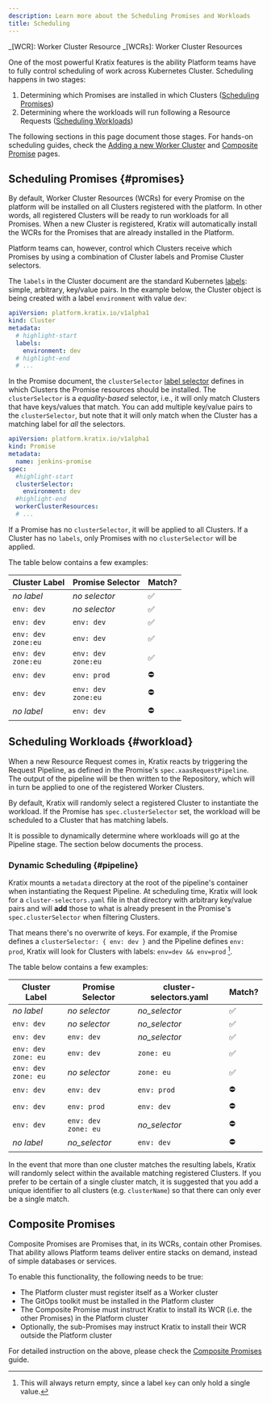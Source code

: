 ```yaml
---
description: Learn more about the Scheduling Promises and Workloads
title: Scheduling
---
```


_[WCR]: Worker Cluster Resource
_[WCRs]: Worker Cluster Resources

One of the most powerful Kratix features is the ability Platform teams have to
fully control scheduling of work across Kubernetes Cluster. Scheduling happens
in two stages:

1. Determining which Promises are installed in which Clusters ([Scheduling
   Promises](#promises))
1. Determining where the workloads will run following a Resource Requests ([Scheduling Workloads](#workloads))

The following sections in this page document those stages. For hands-on scheduling guides,
check the [Adding a new Worker Cluster](../guides/scheduling-clusters) and [Composite
Promise](../guides/composite-promises) pages.

## Scheduling Promises {#promises}

By default, Worker Cluster Resources (WCRs) for every Promise on the platform will be installed on all Clusters registered with the platform. In other words, all registered Clusters will be ready to run workloads for all Promises. When a new Cluster is registered, Kratix will automatically install the WCRs for the Promises that are already installed in the Platform.

Platform teams can, however, control which Clusters receive which Promises by using a combination of Cluster labels and Promise Cluster selectors.

The `labels` in the Cluster document are the standard Kubernetes
[labels](https://kubernetes.io/docs/concepts/overview/working-with-objects/labels/):
simple, arbitrary, key/value pairs. In the example below, the Cluster object is being
created with a label `environment` with value `dev`:

```yaml title="worker-cluster-2.yaml"
apiVersion: platform.kratix.io/v1alpha1
kind: Cluster
metadata:
  # highlight-start
  labels:
    environment: dev
  # highlight-end
  # ...
```

In the Promise document, the `clusterSelector` [label
selector](https://kubernetes.io/docs/concepts/overview/working-with-objects/labels/#label-selectors)
defines in which Clusters the Promise resources should be installed. The `clusterSelector`
is a _equality-based_ selector, i.e., it will only match Clusters that have keys/values
that match. You can add multiple key/value pairs to the `clusterSelector`, but note that
it will only match when the Cluster has a matching label for _all_ the selectors.

```yaml title=jenkins-promise.yaml
apiVersion: platform.kratix.io/v1alpha1
kind: Promise
metadata:
  name: jenkins-promise
spec:
  #highlight-start
  clusterSelector:
    environment: dev
  #highlight-end
  workerClusterResources:
  # ...
```

If a Promise has no `clusterSelector`, it will be applied to all Clusters. If a Cluster
has no `labels`, only Promises with no `clusterSelector` will be applied.

The table below contains a few examples:

  Cluster Label                  |  Promise Selector               |  Match?
---------------------------------|---------------------------------|-------
  _no label_                     |  _no selector_                  |  ✅
  `env: dev`                     |  _no selector_                  |  ✅
  `env: dev`                     |  `env: dev`                     |  ✅
  `env: dev` <br /> `zone:eu`    |  `env: dev`                     |  ✅
  `env: dev` <br /> `zone:eu`    |  `env: dev` <br /> `zone:eu` |  ✅
  `env: dev`                     |  `env: prod`                    |  ⛔️
  `env: dev`                     |  `env: dev` <br /> `zone:eu` |  ⛔️
   _no label_                    |  `env: dev`                     |  ⛔️

## Scheduling Workloads {#workload}

When a new Resource Request comes in, Kratix reacts by triggering the Request Pipeline, as
defined in the Promise's `spec.xaasRequestPipeline`. The output of the pipeline will be
then written to the Repository, which will in turn be applied to one of the registered
Worker Clusters.

By default, Kratix will randomly select a registered Cluster to instantiate the workload.
If the Promise has `spec.clusterSelector` set, the workload will be scheduled to a Cluster
that has matching labels.

It is possible to dynamically determine where workloads will go at the Pipeline stage. The
section below documents the process.

### Dynamic Scheduling {#pipeline}

Kratix mounts a `metadata` directory at the root of the pipeline's container when
instantiating the Request Pipeline. At scheduling time, Kratix will look for a
`cluster-selectors.yaml` file in that directory with arbitrary key/value pairs and will
**add** those to what is already present in the Promise's `spec.clusterSelector` when
filtering Clusters.

That means there's no overwrite of keys. For example, if the Promise defines a
`clusterSelector: { env: dev }` and the Pipeline defines `env: prod`, Kratix will look for
Clusters with labels: `env=dev && env=prod` [^1].

[^1]: This will always return empty, since a label `key` can only hold a single value.

The table below contains a few examples:

  Cluster Label                  |  Promise Selector               | cluster-selectors.yaml | Match?
---------------------------------|---------------------------------| ---------------------- | -------
  _no label_                     |  _no selector_                  | _no_selector_          | ✅
  `env: dev`                     |  _no selector_                  | _no_selector_          | ✅
  `env: dev`                     |  `env: dev`                     | _no_selector_          | ✅
  `env: dev` <br /> `zone: eu`   |  `env: dev`                     | `zone: eu`             | ✅
  `env: dev` <br /> `zone: eu`   |  _no selector_                  | `zone: eu`             | ✅
  `env: dev`                     |  `env: dev`                     | `env: prod`            | ⛔️
  `env: dev`                     |  `env: prod`                    | `env: dev`             | ⛔️
  `env: dev`                     |  `env: dev` <br /> `zone: eu`   | _no_selector_          | ⛔️
   _no label_                    |  _no_selector_                  | `env: dev`             | ⛔️


In the event that more than one cluster matches the resulting labels, Kratix will randomly select within the available matching registered Clusters. If you prefer to be certain of a single cluster match, it is suggested that you add a unique identifier to all clusters (e.g. `clusterName`) so that there can only ever be a single match.

## Composite Promises

Composite Promises are Promises that, in its WCRs, contain other Promises. That ability
allows Platform teams deliver entire stacks on demand, instead of simple databases or
services.

To enable this functionality, the following needs to be true:

* The Platform cluster must register itself as a Worker cluster
* The GitOps toolkit must be installed in the Platform cluster
* The Composite Promise must instruct Kratix to install its WCR (i.e. the other Promises)
  in the Platform cluster
* Optionally, the sub-Promises may instruct Kratix to install their WCR outside the
  Platform cluster

For detailed instruction on the above, please check the [Composite
Promises](../guides/composite-promises) guide.
